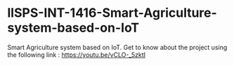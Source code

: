 # llSPS-INT-1416-Smart-Agriculture-system-based-on-IoT
Smart Agriculture system based on IoT.
Get to know about the project using the following link : https://youtu.be/vCLO-_5zktI
